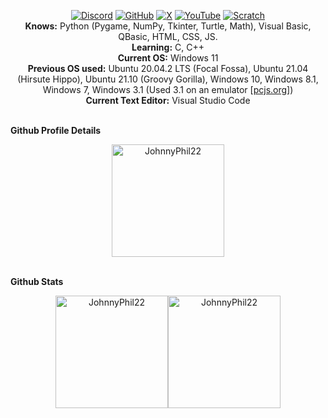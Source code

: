 <p align="center">
    <a href='https://discordapp.com/users/770572659314130975' target="_blank"><img alt='Discord' src='https://img.shields.io/badge/Discord-100000?style=flat&logo=Discord&logoColor=white&labelColor=5a5a5a&color=5965e3'/></a>
    <a href='https://github.com/JohnnyPhil22' target="_blank"><img alt='GitHub' src='https://img.shields.io/badge/GitHub-100000?style=flat&logo=GitHub&logoColor=white&labelColor=000333&color=F5F5F5'/></a>
    <a href='https://twitter.com/johnnyphil22' target="_blank"><img alt='X' src='https://img.shields.io/badge/X_(Twitter)-100000?style=flat&logo=X&logoColor=white&labelColor=000000&color=FFFFFF'/></a>
    <a href='https://www.youtube.com/@JP22_007' target="_blank"><img alt='YouTube' src='https://img.shields.io/badge/YouTube-100000?style=flat&logo=YouTube&logoColor=FF0000&labelColor=FFFFFF&color=FFFFFF'/></a>
    <a href='https://scratch.mit.edu/users/IronMan9559/' target="_blank"><img alt='Scratch' src='https://img.shields.io/badge/Scratch-100000?style=flat&logo=Scratch&logoColor=f1a134&labelColor=eff0f2&color=eff0f2'/></a><br>
    <b>Knows:</b> Python (Pygame, NumPy, Tkinter, Turtle, Math), Visual Basic, QBasic, HTML, CSS, JS.<br>
    <b>Learning:</b> C, C++<br>
    <b>Current OS:</b> Windows 11<br>
    <b>Previous OS used:</b> Ubuntu 20.04.2 LTS (Focal Fossa), Ubuntu 21.04 (Hirsute Hippo), Ubuntu 21.10 (Groovy Gorilla), Windows 10, Windows 8.1, Windows 7, Windows 3.1 (Used 3.1 on an emulator [<a href="https://www.pcjs.org/software/pcx86/sys/windows/3.10/">pcjs.org</a>])<br>
    <b>Current Text Editor:</b> Visual Studio Code<br>
    <br><summary><b>Github Profile Details</b></summary>
    <p align="center"><img height="180em" src="https://github-profile-summary-cards.vercel.app/api/cards/profile-details?username=JohnnyPhil22&theme=github_dark" alt="JohnnyPhil22" align = "center"/></p>
    <br><summary><b>Github Stats</b></summary>
    <p align="center"><img height="180em" src="https://github-readme-stats.vercel.app/api?username=JohnnyPhil22&hide_border=true&count_private=true&show_icons=true&theme=radical" alt="JohnnyPhil22" align = "center"/><img height="180em" src="https://github-readme-stats.vercel.app/api/top-langs?username=JohnnyPhil22&show_icons=true&locale=en&layout=compact&hide_border=true&theme=radical" alt="JohnnyPhil22" align = "center"/></p>
